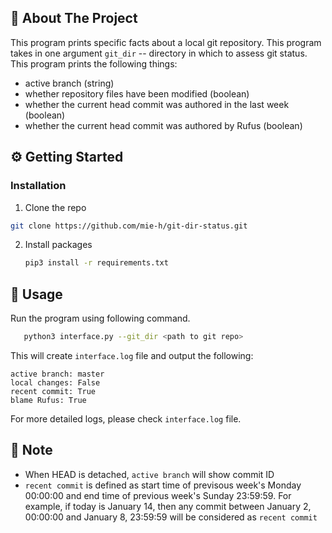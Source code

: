 ## 🌟 About The Project

This program prints specific facts about a local git repository.
This program takes in one argument `git_dir` -- directory in which to assess git status.
This program prints the following things:

- active branch (string)
- whether repository files have been modified (boolean)
- whether the current head commit was authored in the last week (boolean)
- whether the current head commit was authored by Rufus (boolean)

## ⚙️ Getting Started

### Installation

1.  Clone the repo

```sh
git clone https://github.com/mie-h/git-dir-status.git
```

2. Install packages
   ```sh
   pip3 install -r requirements.txt
   ```

## 🏃 Usage

Run the program using following command.

```sh
   python3 interface.py --git_dir <path to git repo>
```

This will create `interface.log` file and output the following:

```
active branch: master
local changes: False
recent commit: True
blame Rufus: True
```

For more detailed logs, please check `interface.log` file.

## 🚩 Note

- When HEAD is detached, `active branch` will show commit ID
- `recent commit` is defined as start time of previsous week's Monday 00:00:00 and end time of previous week's Sunday 23:59:59. For example, if today is January 14, then any commit between January 2, 00:00:00 and January 8, 23:59:59 will be considered as `recent commit`
